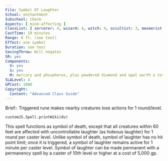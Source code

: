 ```yaml
---
File: Symbol Of Laughter
School: enchantment
Subschool: charm
Aspects: [ mind-affecting ]
ClassList: { sorcerer: 4, wizard: 4, witch: 4, occultist: 3, mesmerist: 3 }
CastTime: 10 minutes
Range: 0 ft. (see text)
Effect: one symbol
Duration: see text
SavingThrow: Will negates
SR: yes
Components:
  V: yes
  S: yes
  M: mercury and phosphorus, plus powdered diamond and opal worth a total of 1,000 gp
SLALevel: 4
GPCost: 1000
Copyright:
  Content: "Advanced Class Guide"
---
```

Brief:: Triggered rune makes nearby creatures lose actions for 1 round/level.

```dataviewjs
customJS.Spell.printWiki(dv)
```

This spell functions as symbol of death, except that all creatures within 60 feet are affected with uncontrollable laughter (as hideous laughter) for 1 round per caster level.  Unlike symbol of death, symbol of laughter has no hit point limit; once it is triggered, a symbol of laughter remains active for 1 minute per caster level.  Symbol of laughter can be made permanent with a permanency spell by a caster of 10th level or higher at a cost of 5,000 gp.

